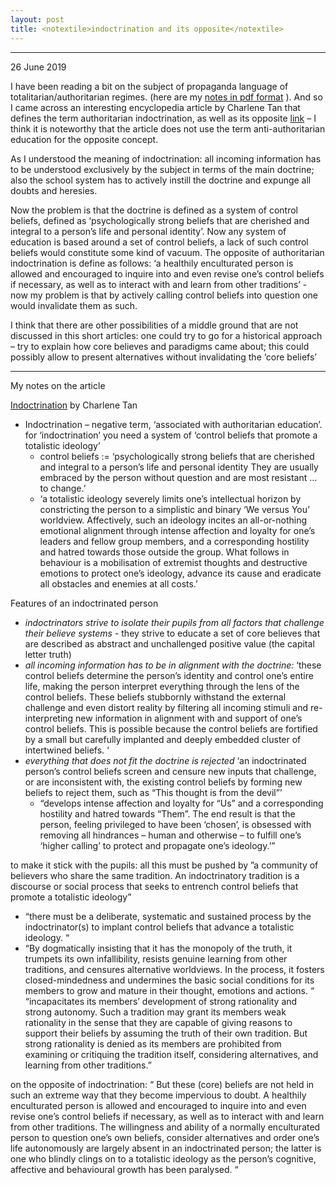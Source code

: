 ```yaml
---
layout: post
title: <notextile>indoctrination and its opposite</notextile>
---
```


----------------

<p class="publish_date">
26 June  2019
</p>


I have been reading a bit on the subject of propaganda language of totalitarian/authoritarian regimes. (here are my [notes in pdf format](https://github.com/MoserMichael/cstuff/files/3323527/total-language.pdf) ). And so I came across an interesting encyclopedia article by Charlene Tan that defines the term authoritarian indoctrination, as well as its opposite [link](https://www.researchgate.net/publication/281224135_Indoctrination)  – I think it is noteworthy that the article does not use the term anti-authoritarian education for the opposite concept.

As I understood the meaning of indoctrination: all incoming information has to be understood exclusively by the subject in terms of the main doctrine; also the school system has to actively instill the doctrine and expunge all doubts and heresies. 

Now the problem is that the doctrine is defined as a system of control beliefs, defined as  ‘psychologically strong beliefs that are cherished and integral to a person’s life and personal identity’. Now any system of education is based around a set of control beliefs, a lack of such control beliefs would constitute some kind of vacuum. The opposite of authoritarian indoctrination is define as follows: ‘a healthily enculturated person is allowed and encouraged to inquire into and even revise one’s control beliefs if necessary, as well as to interact with and learn  from other traditions’ - now my problem is that by actively calling control beliefs into question one would invalidate them as such.

I think that there are other possibilities of a middle ground that are not discussed in this short articles: one could try to go for a historical approach – try to explain how core believes and paradigms came about; this could possibly allow to present alternatives without invalidating the ‘core beliefs’

- - - - - - -

My notes on the article

[Indoctrination](https://www.researchgate.net/publication/281224135_Indoctrination) by Charlene Tan

* Indoctrination – negative term, ‘associated with authoritarian education’. for ‘indoctrination’ you need a system of ‘control beliefs that promote a totalistic ideology’ 
    * control beliefs := ‘psychologically strong beliefs that are cherished and integral to a person’s life and personal identity  They are usually embraced by the person without question and are most resistant … to change.’
    * ‘a totalistic ideology severely limits one’s intellectual horizon by constricting the person to a simplistic and binary ‘We versus You’ worldview. Affectively, such an ideology incites an all-or-nothing emotional alignment through intense affection and loyalty for one’s leaders and fellow group members, and a corresponding hostility and hatred towards those outside the group.  What follows in behaviour is a mobilisation of extremist thoughts and destructive emotions to protect one’s ideology, advance its cause and eradicate all obstacles and enemies at all costs.’

Features of an indoctrinated person

* _indoctrinators strive to isolate their pupils from all factors that challenge their believe systems_ - they strive to educate a set of core believes that are described as abstract and unchallenged positive value (the capital letter truth)
* _all incoming information has to be in alignment with the doctrine:_ ‘these control beliefs determine the person’s identity and control one’s entire life, making the person interpret everything through the lens of the control beliefs. These beliefs stubbornly withstand the external challenge and even distort reality by filtering all incoming stimuli and re-interpreting new information in alignment with and support of one’s control beliefs. This is possible because the control beliefs are fortified by a small but carefully implanted and deeply embedded cluster of intertwined beliefs. ‘ 
* _everything that does not fit the doctrine is rejected_ ‘an indoctrinated person’s control beliefs screen and censure new inputs that challenge, or are inconsistent with, the existing control beliefs by forming new beliefs to reject them, such as “This thought is from the devil”’
    * “develops intense affection and loyalty for “Us” and a corresponding hostility and hatred towards “Them”. The end result is that the person, feeling privileged to have been ‘chosen’, is obsessed with removing all hindrances – human and otherwise – to fulfill one’s ‘higher calling’ to protect and propagate one’s ideology.’”


to make it stick with the pupils: all this must be pushed by ”a community of believers who share the same tradition. An indoctrinatory tradition is a discourse or social process that seeks to entrench control beliefs that promote a totalistic ideology”
* “there must be a deliberate, systematic and sustained process by the indoctrinator(s) to implant control beliefs that advance a totalistic ideology. “
* “By dogmatically insisting that it has the monopoly of the truth, it trumpets its own infallibility, resists genuine learning from other traditions, and censures alternative worldviews. In the process, it fosters closed-mindedness and undermines the basic social conditions for its members to grow and mature in their thought, emotions and actions. “ “incapacitates its members’ development of strong  rationality and strong autonomy. Such a tradition may grant its members weak  rationality in the sense that they are capable of giving reasons to support their beliefs by assuming the truth of their own tradition. But strong rationality is denied as its  members are prohibited from examining or critiquing the tradition itself, considering alternatives, and learning from other traditions.”


on the opposite of indoctrination:  “ But these (core) beliefs are not held in such an extreme way that they become impervious to doubt. A healthily enculturated person is allowed and encouraged to inquire into and even revise one’s control beliefs if necessary, as well as to interact with and learn  from other traditions. The willingness and ability of a normally enculturated person to  question one’s own beliefs, consider alternatives and order one’s life autonomously  are largely absent in an indoctrinated person; the latter is one who blindly clings on to  a totalistic ideology as the person’s cognitive, affective and behavioural growth has been paralysed. “
